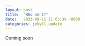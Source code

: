 ```yaml
---
layout: post
title:  "Who am I?"
date:   2023-09-11 21:05:39 -0500
categories: jekyll update
---
```


Coming soon
